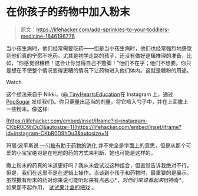 # 在你孩子的药物中加入粉末

> 原文：<https://lifehacker.com/add-sprinkles-to-your-toddlers-medicine-1846196776>

当小孩生病时，他们经常需要吃药——但是当小孩生病时，他们也经常强烈地感觉到他们真的宁愿不吃药。尤其是初学走路的孩子，还没有做好逻辑推理的准备，比如，“你感觉很糟糕！这会让你觉得自己不蹩脚！”他们不在乎；他们不想要。你只是想在不使整个情况变得更糟的情况下让药物进入他们体内。这就是糖粉的用途。

Watch

这个想法来自于 Nikki，([@ TinyHeartsEducation](https://www.instagram.com/p/CKbR0D9hDu3/)在 Instagram 上，通过 [PopSugar](https://www.popsugar.com/family/mom-sprinkle-hack-to-get-kids-to-take-medicine-48130015) 发给我们)。你只需量出适当的剂量，将它喷入勺子中，并在上面撒上一些粉末。像这样:

 [https://lifehacker.com/embed/inset/iframe?id=instagram-CKbR0D9hDu3&autosize=1](https://lifehacker.com/embed/inset/iframe?id=instagram-CKbR0D9hDu3&autosize=1) 

玛丽·波平斯说 [一勺糖有助于药物的消化](https://www.youtube.com/watch?v=_L4qauTiCY4) 并不完全是字面上的意思，但是从那个可爱的小宝宝绝对是在吃他的药的方式来判断，她也可能是这样的。

撒上粉末的药真的味道更好吗？我从未尝试过这种组合，但直觉告诉我绝对不行。但是，我们在这里不是在逻辑上操作。当谈到小孩子和药物时，最重要的是展示。虽然撒有粉末的药对你来说可能听起来有点恶心*，*对他们来说看起来*很神奇*。如果那不起作用， [试试果汁盒的把戏](https://lifehacker.com/how-to-trick-a-toddler-into-taking-medicine-1843584863) 。